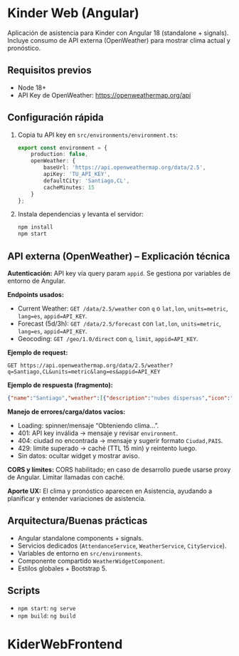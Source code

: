 # Kinder Web (Angular)

Aplicación de asistencia para Kinder con Angular 18 (standalone + signals). Incluye consumo de API externa (OpenWeather) para mostrar clima actual y pronóstico.

## Requisitos previos
- Node 18+
- API Key de OpenWeather: https://openweathermap.org/api

## Configuración rápida
1. Copia tu API key en `src/environments/environment.ts`:
	 ```ts
	 export const environment = {
		 production: false,
		 openWeather: {
			 baseUrl: 'https://api.openweathermap.org/data/2.5',
			 apiKey: 'TU_API_KEY',
			 defaultCity: 'Santiago,CL',
			 cacheMinutes: 15
		 }
	 };
	 ```
2. Instala dependencias y levanta el servidor:
	 ```bash
	 npm install
	 npm start
	 ```

## API externa (OpenWeather) – Explicación técnica
**Autenticación:** API key vía query param `appid`. Se gestiona por variables de entorno de Angular.

**Endpoints usados:**
- Current Weather: `GET /data/2.5/weather` con `q` o `lat,lon`, `units=metric`, `lang=es`, `appid=API_KEY`.
- Forecast (5d/3h): `GET /data/2.5/forecast` con `lat,lon`, `units=metric`, `lang=es`, `appid=API_KEY`.
- Geocoding: `GET /geo/1.0/direct` con `q`, `limit`, `appid=API_KEY`.

**Ejemplo de request:**
```
GET https://api.openweathermap.org/data/2.5/weather?q=Santiago,CL&units=metric&lang=es&appid=API_KEY
```

**Ejemplo de respuesta (fragmento):**
```json
{"name":"Santiago","weather":[{"description":"nubes dispersas","icon":"03d"}],"main":{"temp":19.7,"feels_like":19.3,"humidity":58}}
```

**Manejo de errores/carga/datos vacíos:**
- Loading: spinner/mensaje “Obteniendo clima…”.
- 401: API key inválida → mensaje y revisar `environment`.
- 404: ciudad no encontrada → mensaje y sugerir formato `Ciudad,PAIS`.
- 429: límite superado → caché (TTL 15 min) y reintento luego.
- Sin datos: ocultar widget y mostrar aviso.

**CORS y límites:** CORS habilitado; en caso de desarrollo puede usarse proxy de Angular. Limitar llamadas con caché.

**Aporte UX:** El clima y pronóstico aparecen en Asistencia, ayudando a planificar y entender variaciones de asistencia.

## Arquitectura/Buenas prácticas
- Angular standalone components + signals.
- Servicios dedicados (`AttendanceService`, `WeatherService`, `CityService`).
- Variables de entorno en `src/environments`.
- Componente compartido `WeatherWidgetComponent`.
- Estilos globales + Bootstrap 5.

## Scripts
- `npm start`: `ng serve`
- `npm build`: `ng build`

# KiderWebFrontend